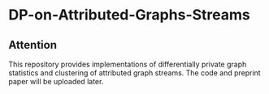 # DP-on-Attributed-Graphs-Streams


## Attention
This repository provides implementations of differentially private graph statistics and clustering of attributed graph streams. The code and preprint paper will be uploaded later.
